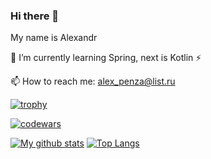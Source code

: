 ### Hi there 👋
My name is Alexandr

🌱 I’m currently learning Spring, next is Kotlin ⚡

📫 How to reach me: alex_penza@list.ru


[![trophy](https://github-profile-trophy.vercel.app/?username=alex-niculita&theme=gruvbox&row=1&column=6)](https://github.com/alex-niculita/github-profile-trophy)



[![codewars](https://www.codewars.com/users/alex_penza/badges/large)](https://www.codewars.com/users/alex_penza/) 


[![My github stats](https://github-readme-stats.vercel.app/api?username=alex-niculita&show_icons=true)](https://github.com/alex-niculita)   [![Top Langs](https://github-readme-stats.vercel.app/api/top-langs/?username=alex-niculita&layout=compact)](https://github.com/alex-niculita)



<!--
**alex-niculita/alex-niculita** is a ✨ _special_ ✨ repository because its `README.md` (this file) appears on your GitHub profile.

Here are some ideas to get you started:

- 🔭 I’m currently working on ...
- 🌱 I’m currently learning ...
- 👯 I’m looking to collaborate on ...
- 🤔 I’m looking for help with ...
- 💬 Ask me about ...
- 📫 How to reach me: ...
- 😄 Pronouns: ...
- ⚡ Fun fact: ...
-->
